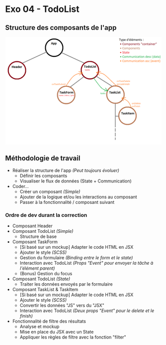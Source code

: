 # Exo 04 - TodoList

## Structure des composants de l'app
![App Structure](./public/structure.png)

## Méthodologie de travail
- Réaliser la structure de l'app _(Peut toujours évoluer)_
    - Définir les composants
    - Visualiser le flux de données (State + Communication)
- Coder...
    - Créer un composant _(Simple)_
    - Ajouter de la logique et/ou les interactions au composant
    - Passer à la fonctionnalité / composant suivant

### Ordre de dev durant la correction
- Composant Header
- Composant TodoList _(Simple)_
    - Structure de base
- Composant TaskForm
    - [Si basé sur un mockup] Adapter le code HTML en JSX
    - Ajouter le style _(SCSS)_
    - Gestion du formulaire _(Binding entre le form et le state)_
    - Interaction avec TodoList _(Props "Event" pour envoyer la tâche à l'élément parent)_
    - (Bonus) Gestion du focus
- Composant TodoList _(State)_
    - Traiter les données envoyés par le formulaire
- Composant TaskList & TaskItem
    - [Si basé sur un mockup] Adapter le code HTML en JSX
    - Ajouter le style _(SCSS)_
    - Convertir les données "JS" vers du "JSX"
    - Interaction avec TodoList _(Deux props "Event" pour le delete et le finish)_
- Fonctionnalité de filtre des résultats
    - Analyse et mockup
    - Mise en place du JSX avec un State
    - Appliquer les règles de filtre avec la fonction "filter"
